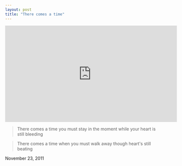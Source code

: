 ```yaml
---
layout: post
title: "There comes a time"
---
```


<p class="media"><iframe width="560" height="315" src="http://www.youtube.com/embed/je337jTjU-A?rel=0" frameborder="0" allowfullscreen></iframe></p>

> There comes a time you must stay in the moment while your heart is still bleeding

> There comes a time when you must walk away though heart's still beating

<p class="date">November 23, 2011</p>